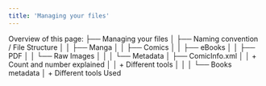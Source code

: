 ```yaml
---
title: 'Managing your files'
---
```


Overview of this page:
├── Managing your files
│    ├── Naming convention / File Structure
│    │   ├── Manga
│    │   ├── Comics
│    │   ├── eBooks
│    │   ├── PDF
│    │   └── Raw Images
│    │
│    └── Metadata
│        ├── ComicInfo.xml
│        │     + Count and number explained
│        │     + Different tools
│        │
│        └── Books metadata
│              + Different tools Used
